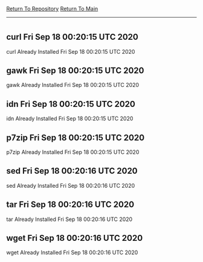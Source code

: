 [Return To Repository](https://github.com/deathbybandaid/piholeparser/)
[Return To Main](https://github.com/deathbybandaid/piholeparser/blob/master/RecentRunLogs/Mainlog.md)
____________________________________
# 
## curl Fri Sep 18 00:20:15 UTC 2020
curl Already Installed Fri Sep 18 00:20:15 UTC 2020
## gawk Fri Sep 18 00:20:15 UTC 2020
gawk Already Installed Fri Sep 18 00:20:15 UTC 2020
## idn Fri Sep 18 00:20:15 UTC 2020
idn Already Installed Fri Sep 18 00:20:15 UTC 2020
## p7zip Fri Sep 18 00:20:15 UTC 2020
p7zip Already Installed Fri Sep 18 00:20:15 UTC 2020
## sed Fri Sep 18 00:20:16 UTC 2020
sed Already Installed Fri Sep 18 00:20:16 UTC 2020
## tar Fri Sep 18 00:20:16 UTC 2020
tar Already Installed Fri Sep 18 00:20:16 UTC 2020
## wget Fri Sep 18 00:20:16 UTC 2020
wget Already Installed Fri Sep 18 00:20:16 UTC 2020
